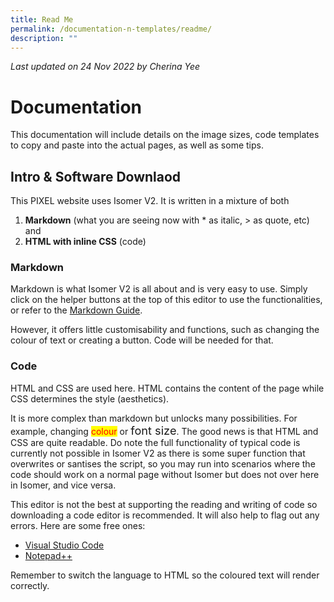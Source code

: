 ```yaml
---
title: Read Me
permalink: /documentation-n-templates/readme/
description: ""
---
```

*Last updated on 24 Nov 2022 by Cherina Yee*
# Documentation
This documentation will include details on the image sizes, code templates to copy and paste into the actual pages, as well as some tips. 


## Intro & Software Downlaod
This PIXEL website uses Isomer V2. It is written in a mixture of both  

1. **Markdown** (what you are seeing now with * as italic, > as quote, etc) and 
2. **HTML with inline CSS**  (code)

### Markdown
Markdown is what Isomer V2 is all about and is very easy to use. Simply click on the helper buttons at the top of this editor to use the functionalities, or refer to the [Markdown Guide](https://simplemde.com/markdown-guide). 

However, it offers little customisability and functions, such as changing the colour of text or creating a button. Code will be needed for that.

### Code
HTML and CSS are used here. HTML contains the content of the page while CSS determines the style (aesthetics).

It is more complex than markdown but unlocks many possibilities. For example, changing  <span style="background:yellow; color:red"> colour</span> or <span style="font-size:1.3em">font size</span>. The good news is that HTML and CSS are quite readable. Do note the full functionality of typical code is currently not possible in Isomer V2 as there is some super function that overwrites or santises the script, so you may run into scenarios where the code should work on a normal page without Isomer but does not over here in Isomer, and vice versa.

This editor is not the best at supporting the reading and writing of code so downloading a code editor is recommended. It will also help to flag out any errors. Here are some free ones:
* [Visual Studio Code](https://code.visualstudio.com/)
* [Notepad++](https://notepad-plus-plus.org/downloads/)

Remember to switch the language to HTML so the coloured text will render correctly.